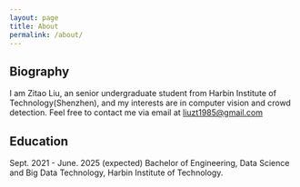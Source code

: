 ```yaml
---
layout: page
title: About
permalink: /about/
---
```


## Biography

I am Zitao Liu, an senior undergraduate student from Harbin Institute of Technology(Shenzhen), and my interests are in computer vision and crowd detection.
Feel free to contact me via email at liuzt1985@gmail.com

## Education
Sept. 2021 - June. 2025 (expected) Bachelor of Engineering, Data Science and Big Data Technology, Harbin Institute of Technology.
